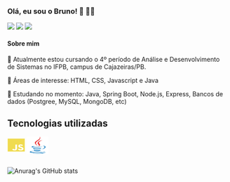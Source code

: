 ### Olá, eu sou o Bruno! 👋 👨‍🎓
<a href="https://instagram.com/brunovasconcelosz" target="_blank"><img src="https://img.shields.io/badge/-Instagram-%23E4405F?style=for-the-badge&logo=instagram&logoColor=white" target="_blank"></a>
  <a href="https://www.linkedin.com/in/bruno-vasconcelos-974a601b8/" target="_blank"><img src="https://img.shields.io/badge/-LinkedIn-%230077B5?style=for-the-badge&logo=linkedin&logoColor=white" target="_blank"></a> 
   <a href = "mailto:bvasconcelos710@gmail.com"><img src="https://img.shields.io/badge/-Gmail-%23333?style=for-the-badge&logo=gmail&logoColor=white" target="_blank"></a>
</div>

#### Sobre mim

📌 Atualmente estou cursando o 4º período de Análise e Desenvolvimento de Sistemas no IFPB, campus de Cajazeiras/PB.

📌 Áreas de interesse: HTML, CSS, Javascript e Java

📌 Estudando no momento: Java, Spring Boot, Node.js, Express, Bancos de dados (Postgree, MySQL, MongoDB, etc)

## Tecnologias utilizadas     
<div>          
<img align="center" alt="Bruno-Js" height="30" width="40" src="https://raw.githubusercontent.com/devicons/devicon/master/icons/javascript/javascript-plain.svg" style="max-width: 100%;">

<img align="center" alt="Bruno-Js" height="40" width="50" src="https://github.com/devicons/devicon/blob/master/icons/java/java-original.svg" style="max-width: 100%;">
</div>

##

![Anurag's GitHub stats](https://github-readme-stats.vercel.app/api?username=bvasconcelos710&show_icons=true&theme=radical)
